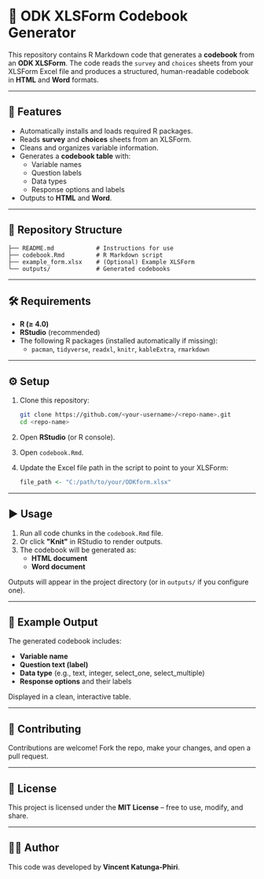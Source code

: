 # 📘 ODK XLSForm Codebook Generator

This repository contains R Markdown code that generates a **codebook** from an **ODK XLSForm**. The code reads the `survey` and `choices` sheets from your XLSForm Excel file and produces a structured, human-readable codebook in **HTML** and **Word** formats.  

---

## 🚀 Features
- Automatically installs and loads required R packages.  
- Reads **survey** and **choices** sheets from an XLSForm.  
- Cleans and organizes variable information.  
- Generates a **codebook table** with:  
  - Variable names  
  - Question labels  
  - Data types  
  - Response options and labels  
- Outputs to **HTML** and **Word**.  

---

## 📂 Repository Structure
```
├── README.md            # Instructions for use
├── codebook.Rmd         # R Markdown script
├── example_form.xlsx    # (Optional) Example XLSForm
└── outputs/             # Generated codebooks
```

---

## 🛠️ Requirements
- **R (≥ 4.0)**  
- **RStudio** (recommended)  
- The following R packages (installed automatically if missing):  
  - `pacman`, `tidyverse`, `readxl`, `knitr`, `kableExtra`, `rmarkdown`

---

## ⚙️ Setup
1. Clone this repository:
   ```bash
   git clone https://github.com/<your-username>/<repo-name>.git
   cd <repo-name>
   ```

2. Open **RStudio** (or R console).  

3. Open `codebook.Rmd`.  

4. Update the Excel file path in the script to point to your XLSForm:
   ```r
   file_path <- "C:/path/to/your/ODKform.xlsx"
   ```

---

## ▶️ Usage
1. Run all code chunks in the `codebook.Rmd` file.  
2. Or click **"Knit"** in RStudio to render outputs.  
3. The codebook will be generated as:  
   - **HTML document**  
   - **Word document**  

Outputs will appear in the project directory (or in `outputs/` if you configure one).  

---

## 📑 Example Output
The generated codebook includes:  
- **Variable name**  
- **Question text (label)**  
- **Data type** (e.g., text, integer, select_one, select_multiple)  
- **Response options** and their labels  

Displayed in a clean, interactive table.  

---

## 🤝 Contributing
Contributions are welcome! Fork the repo, make your changes, and open a pull request.  

---

## 📜 License
This project is licensed under the **MIT License** – free to use, modify, and share.  

---

## 👨‍💻 Author
This code was developed by **Vincent Katunga-Phiri**.  

